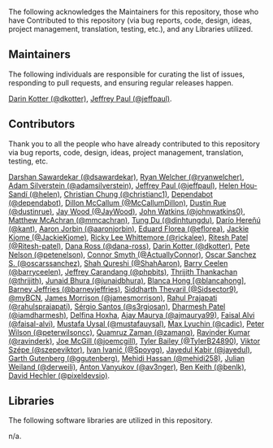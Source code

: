 The following acknowledges the Maintainers for this repository, those who have Contributed to this repository (via bug reports, code, design, ideas, project management, translation, testing, etc.), and any Libraries utilized.

## Maintainers

The following individuals are responsible for curating the list of issues, responding to pull requests, and ensuring regular releases happen.

[Darin Kotter (@dkotter)](https://github.com/dkotter), [Jeffrey Paul (@jeffpaul)](https://github.com/jeffpaul).

## Contributors

Thank you to all the people who have already contributed to this repository via bug reports, code, design, ideas, project management, translation, testing, etc.

[Darshan Sawardekar (@dsawardekar)](https://github.com/dsawardekar), [Ryan Welcher (@ryanwelcher)](https://github.com/ryanwelcher), [Adam Silverstein (@adamsilverstein)](https://github.com/adamsilverstein), [Jeffrey Paul (@jeffpaul)](https://github.com/jeffpaul), [Helen Hou-Sandí (@helen)](https://github.com/helen), [Christian Chung (@christianc1)](https://github.com/christianc1), [Dependabot (@dependabot)](https://github.com/dependabot), [Dillon McCallum (@McCallumDillon)](https://github.com/McCallumDillon), [Dustin Rue (@dustinrue)](https://github.com/dustinrue), [Jay Wood (@JayWood)](https://github.com/JayWood), [John Watkins (@johnwatkins0)](https://github.com/johnwatkins0), [Matthew McAchran (@mmcachran)](https://github.com/mmcachran), [Tung Du (@dinhtungdu)](https://github.com/dinhtungdu), [Darío Hereñú (@kant)](https://github.com/kant), [Aaron Jorbin (@aaronjorbin)](https://github.com/aaronjorbin), [Eduard Florea (@eflorea)](https://github.com/eflorea), [Jackie Kjome (@JackieKjome)](https://github.com/JackieKjome), [Ricky Lee Whittemore (@rickalee)](https://github.com/rickalee), [Ritesh Patel (@Ritesh-patel)](https://github.com/Ritesh-patel), [Dana Ross (@dana-ross)](https://github.com/dana-ross), [Darin Kotter (@dkotter)](https://github.com/dkotter), [Pete Nelson (@petenelson)](https://github.com/petenelson), [Connor Smyth (@ActuallyConnor)](https://github.com/ActuallyConnor), [Oscar Sanchez S. (@oscarssanchez)](https://github.com/oscarssanchez), [Shah Qureshi (@ShahAaron)](https://github.com/ShahAaron), [Barry Ceelen (@barryceelen)](https://github.com/barryceelen), [Jeffrey Carandang (@phpbits)](https://github.com/phpbits), [Thrijith Thankachan (@thrijith)](https://github.com/thrijith), [Junaid Bhura (@junaidbhura)](https://github.com/junaidbhura), [Blanca Hong [@blancahong]](https://profiles.wordpress.org/blancahong/), [Barney Jeffries (@barneyjeffries)](https://github.com/barneyjeffries), [Siddharth Thevaril (@Sidsector9)](https://github.com/Sidsector9), [@myBCN](https://github.com/myBCN), [James Morrison (@jamesmorrison)](https://github.com/jamesmorrison), [Rahul Prajapati (@rahulsprajapati)](https://github.com/rahulsprajapati), [Sérgio Santos (@s3rgiosan)](https://github.com/s3rgiosan), [Dharmesh Patel (@iamdharmesh)](https://github.com/iamdharmesh), [Delfina Hoxha](https://www.linkedin.com/in/delfina-hoxha/), [Ajay Maurya (@ajmaurya99)](https://github.com/ajmaurya99), [Faisal Alvi (@faisal-alvi)](https://github.com/faisal-alvi), [Mustafa Uysal (@mustafauysal)](https://github.com/mustafauysal), [Max Lyuchin (@cadic)](https://github.com/cadic), [Peter Wilson (@peterwilsoncc)](https://github.com/peterwilsoncc), [Quamruz Zaman (@zamanq)](https://github.com/zamanq), [Ravinder Kumar (@ravinderk)](https://github.com/ravinderk), [Joe McGill (@joemcgill)](https://github.com/joemcgill), [Tyler Bailey (@TylerB24890)](https://github.com/TylerB24890), [Viktor Szépe (@szepeviktor)](https://github.com/szepeviktor), [Ivan Ivanić (@Spoygg)](https://github.com/Spoygg), [Jayedul Kabir (@jayedul)](https://github.com/jayedul), [Garth Gutenberg (@ggutenberg)](https://github.com/ggutenberg), [Mehidi Hassan (@mehidi258)](https://github.com/mehidi258), [Julian Weiland (@derweili)](https://github.com/derweili), [Anton Vanyukov (@av3nger)](https://github.com/av3nger), [Ben Keith (@benlk)](https://github.com/benlk), [David Hechler (@pixeldevsio)](https://github.com/pixeldevsio).

## Libraries

The following software libraries are utilized in this repository.

n/a.
